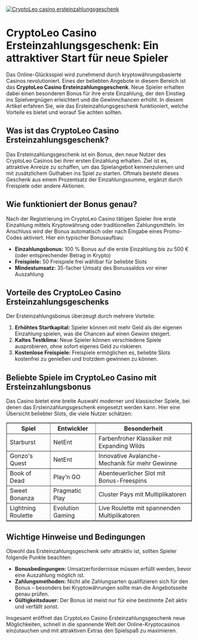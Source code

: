 [![CryptoLeo casino ersteinzahlungsgeschenk](https://123-caf.pages.dev/gitsignup.png)](https://vrmoo.ru/Bt82HjjY)

<h1>CryptoLeo Casino Ersteinzahlungsgeschenk: Ein attraktiver Start für neue Spieler</h1>  <p>Das Online-Glücksspiel wird zunehmend durch kryptowährungsbasierte Casinos revolutioniert. Eines der beliebten Angebote in diesem Bereich ist das <strong>CryptoLeo Casino Ersteinzahlungsgeschenk</strong>. Neue Spieler erhalten dabei einen besonderen Bonus für ihre erste Einzahlung, der den Einstieg ins Spielvergnügen erleichtert und die Gewinnchancen erhöht. In diesem Artikel erfahren Sie, wie das Ersteinzahlungsgeschenk funktioniert, welche Vorteile es bietet und worauf Sie achten sollten.</p>  <h2>Was ist das CryptoLeo Casino Ersteinzahlungsgeschenk?</h2> <p>Das Ersteinzahlungsgeschenk ist ein Bonus, den neue Nutzer des CryptoLeo Casinos bei ihrer ersten Einzahlung erhalten. Ziel ist es, attraktive Anreize zu schaffen, um das Spielangebot kennenzulernen und mit zusätzlichem Guthaben ins Spiel zu starten. Oftmals besteht dieses Geschenk aus einem Prozentsatz der Einzahlungssumme, ergänzt durch Freispiele oder andere Aktionen.</p>  <h2>Wie funktioniert der Bonus genau?</h2> <p>Nach der Registrierung im CryptoLeo Casino tätigen Spieler ihre erste Einzahlung mittels Kryptowährung oder traditionellen Zahlungsmitteln. Im Anschluss wird der Bonus automatisch oder nach Eingabe eines Promo-Codes aktiviert. Hier ein typischer Bonusaufbau:</p>  <ul>   <li><strong>Einzahlungsbonus:</strong> 100 % Bonus auf die erste Einzahlung bis zu 500 € (oder entsprechender Betrag in Krypto)</li>   <li><strong>Freispiele:</strong> 50 Freispiele frei wählbar für beliebte Slots</li>   <li><strong>Mindestumsatz:</strong> 35-facher Umsatz des Bonussaldos vor einer Auszahlung</li> </ul>  <h2>Vorteile des CryptoLeo Casino Ersteinzahlungsgeschenks</h2> <p>Der Ersteinzahlungsbonus überzeugt durch mehrere Vorteile:</p>  <ol>   <li><strong>Erhöhtes Startkapital:</strong> Spieler können mit mehr Geld als der eigenen Einzahlung spielen, was die Chancen auf einen Gewinn steigert.</li>   <li><strong>Kaltes Testklima:</strong> Neue Spieler können verschiedene Spiele ausprobieren, ohne sofort eigenes Geld zu riskieren.</li>   <li><strong>Kostenlose Freispiele:</strong> Freispiele ermöglichen es, beliebte Slots kostenfrei zu genießen und trotzdem gewinnen zu können.</li> </ol>  <h2>Beliebte Spiele im CryptoLeo Casino mit Ersteinzahlungsbonus</h2> <p>Das Casino bietet eine breite Auswahl moderner und klassischer Spiele, bei denen das Ersteinzahlungsgeschenk eingesetzt werden kann. Hier eine Übersicht beliebter Slots, die viele Nutzer schätzen:</p>  <table border="1" cellpadding="8" cellspacing="0">   <thead>     <tr>       <th>Spiel</th>       <th>Entwickler</th>       <th>Besonderheit</th>     </tr>   </thead>   <tbody>     <tr>       <td>Starburst</td>       <td>NetEnt</td>       <td>Farbenfroher Klassiker mit Expanding Wilds</td>     </tr>     <tr>       <td>Gonzo's Quest</td>       <td>NetEnt</td>       <td>Innovative Avalanche-Mechanik für mehr Gewinne</td>     </tr>     <tr>       <td>Book of Dead</td>       <td>Play’n GO</td>       <td>Abenteuerlicher Slot mit Bonus-Freespins</td>     </tr>     <tr>       <td>Sweet Bonanza</td>       <td>Pragmatic Play</td>       <td>Cluster Pays mit Multiplikatoren</td>     </tr>     <tr>       <td>Lightning Roulette</td>       <td>Evolution Gaming</td>       <td>Live Roulette mit spannenden Multiplikatoren</td>     </tr>   </tbody> </table>  <h2>Wichtige Hinweise und Bedingungen</h2> <p>Obwohl das Ersteinzahlungsgeschenk sehr attraktiv ist, sollten Spieler folgende Punkte beachten:</p>  <ul>   <li><strong>Bonusbedingungen:</strong> Umsatzerfordernisse müssen erfüllt werden, bevor eine Auszahlung möglich ist.</li>   <li><strong>Zahlungsmethoden:</strong> Nicht alle Zahlungsarten qualifizieren sich für den Bonus – besonders bei Kryptowährungen sollte man die Angebotsseite genau prüfen.</li>   <li><strong>Gültigkeitsdauer:</strong> Der Bonus ist meist nur für eine bestimmte Zeit aktiv und verfällt sonst.</li> </ul>  <p>Insgesamt eröffnet das CryptoLeo Casino Ersteinzahlungsgeschenk neue Möglichkeiten, schnell in die spannende Welt der Online-Kryptocasinos einzutauchen und mit attraktiven Extras den Spielspaß zu maximieren.</p>